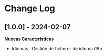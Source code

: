 # Change Log


## [1.0.0] - 2024-02-07

**Nuevas Características**
- Idiomas | Gestión de ficheros de idioma i18n